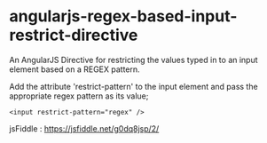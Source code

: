 # angularjs-regex-based-input-restrict-directive
An AngularJS Directive for restricting the values typed in to an input element based on a REGEX pattern.

Add the attribute 'restrict-pattern' to the input element and pass the appropriate regex pattern as its value;
```
<input restrict-pattern="regex" />
```

jsFiddle : https://jsfiddle.net/g0dq8jsp/2/ 

